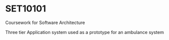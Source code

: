 # SET10101
Coursework for Software Architecture

Three tier Application system used as a prototype for an ambulance system
